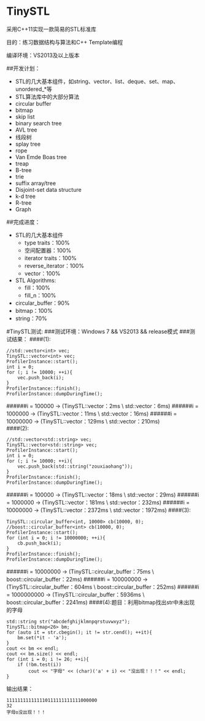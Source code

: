 TinySTL
=======
采用C++11实现一款简易的STL标准库

目的：练习数据结构与算法和C++ Template编程

编译环境：VS2013及以上版本

##开发计划：
  * STL的几大基本组件，如string、vector、list、deque、set、map、unordered_\*等
  * STL算法库中的大部分算法
  * circular buffer
  * bitmap
  * skip list
  * binary search tree
  * AVL tree
  * 线段树
  * splay tree
  * rope
  * Van Emde Boas tree
  * treap
  * B-tree
  * trie
  * suffix array/tree
  * Disjoint-set data structure
  * k-d tree
  * R-tree
  * Graph

##完成进度：
* STL的几大基本组件
    * type traits：100%  
    * 空间配置器：100%
    * iterator traits：100%
    * reverse_iterator：100%
    * vector：100%
* STL Algorithms:  
    * fill：100% 
    * fill_n：100% 
* circular_buffer：90%   
* bitmap：100%
* string：70%

#TinySTL测试:
###测试环境：Windows 7 && VS2013 && release模式
###测试结果：
####(1):

    //std::vector<int> vec;
    TinySTL::vector<int> vec;
	ProfilerInstance::start();
	int i = 0;
	for (; i != 10000; ++i){
		vec.push_back(i);
	}
	ProfilerInstance::finish();
	ProfilerInstance::dumpDuringTime();
    
######i = 100000 -> (TinySTL::vector<int>：2ms \\ std::vector<int>：6ms)
######i = 1000000 -> (TinySTL::vector<int>：11ms \\ std::vector<int>：16ms)
######i = 10000000 -> (TinySTL::vector<int>：129ms \\ std::vector<int>：210ms)  
####(2):

    //std::vector<std::string> vec;
    TinySTL::vector<std::string> vec;
	ProfilerInstance::start();
	int i = 0;
	for (; i != 10000; ++i){
		vec.push_back(std::string("zouxiaohang"));
	}
	ProfilerInstance::finish();
	ProfilerInstance::dumpDuringTime();
    
######i = 100000 -> (TinySTL::vector<int>：18ms \\ std::vector<int>：29ms)
######i = 1000000 -> (TinySTL::vector<int>：181ms \\ std::vector<int>：232ms)
######i = 10000000 -> (TinySTL::vector<int>：2372ms \\ std::vector<int>：1972ms)
####(3):

    TinySTL::circular_buffer<int, 10000> cb(10000, 0);
    //boost::circular_buffer<int> cb(10000, 0);
	ProfilerInstance::start();
	for (int i = 0; i != 10000000; ++i){
		cb.push_back(i);
	}
	ProfilerInstance::finish();
	ProfilerInstance::dumpDuringTime();
    
######i = 10000000 -> (TinySTL::circular_buffer：75ms \\ boost::circular_buffer：22ms)
######i = 100000000 -> (TinySTL::circular_buffer：604ms \\ boost::circular_buffer：252ms)
######i = 1000000000 -> (TinySTL::circular_buffer：5936ms \\ boost::circular_buffer：2241ms)
####(4):题目：利用bitmap找出str中未出现的字母  

    std::string str("abcdefghijklmnpqrstuvwxyz");
    TinySTL::bitmap<26> bm;
	for (auto it = str.cbegin(); it != str.cend(); ++it){
		bm.set(*it - 'a');
	}
	cout << bm << endl;
	cout << bm.size() << endl;
	for (int i = 0; i != 26; ++i){
		if (!bm.test(i))
			cout << "字母" << (char)('a' + i) << "没出现！！！" << endl;
	}
输出结果：  

    111111111111110111111111111000000
    32  
    字母o没出现！！！


